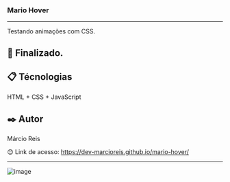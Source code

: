 ### Mario Hover 

---

Testando animações com CSS.

## 🚀 Finalizado.

## 📋 Técnologias
HTML + CSS + JavaScript

## ✒️ Autor
Márcio Reis

😊 Link de acesso: https://dev-marcioreis.github.io/mario-hover/

---
![image](https://user-images.githubusercontent.com/122680054/212683454-ffc6eb5d-a7d5-44bc-b60c-ce96715315d6.png)

